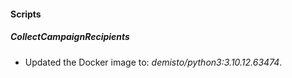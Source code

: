 
#### Scripts

##### CollectCampaignRecipients
- Updated the Docker image to: *demisto/python3:3.10.12.63474*.